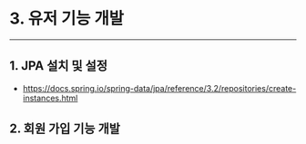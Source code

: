 # 3. 유저 기능 개발

---

## 1. JPA 설치 및 설정

- https://docs.spring.io/spring-data/jpa/reference/3.2/repositories/create-instances.html

## 2. 회원 가입 기능 개발